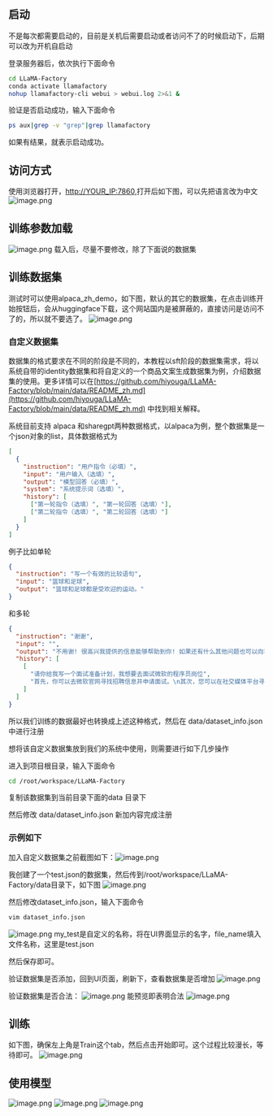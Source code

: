 ## 启动
不是每次都需要启动的，目前是关机后需要启动或者访问不了的时候启动下，后期可以改为开机自启动

登录服务器后，依次执行下面命令


```bash
cd LLaMA-Factory
conda activate llamafactory
nohup llamafactory-cli webui > webui.log 2>&1 &

```


验证是否启动成功，输入下面命令


```bash
ps aux|grep -v "grep"|grep llamafactory
```


如果有结果，就表示启动成功。
## 访问方式

使用浏览器打开，[http://YOUR_IP:7860,](http://YOUR_IP:7860,)打开后如下图，可以先把语言改为中文
![image.png](https://gitee.com/hxc8/images10/raw/master/img/202408141500004.png)
## 训练参数加载
![image.png](https://gitee.com/hxc8/images10/raw/master/img/202408141500145.png)
载入后，尽量不要修改，除了下面说的数据集

## 训练数据集
测试时可以使用alpaca_zh_demo，如下图，默认的其它的数据集，在点击训练开始按钮后，会从huggingface下载，这个网站国内是被屏蔽的，直接访问是访问不了的，所以就不要选了。
![image.png](https://gitee.com/hxc8/images10/raw/master/img/202408141501657.png)
### 自定义数据集

数据集的格式要求在不同的阶段是不同的，本教程以sft阶段的数据集需求，将以系统自带的identity数据集和将自定义的一个商品文案生成数据集为例，介绍数据集的使用。更多详情可以在[https://github.com/hiyouga/LLaMA-Factory/blob/main/data/README_zh.md](https://github.com/hiyouga/LLaMA-Factory/blob/main/data/README_zh.md) 中找到相关解释。

系统目前支持 alpaca 和sharegpt两种数据格式，以alpaca为例，整个数据集是一个json对象的list，具体数据格式为

```json
[  
  {  
    "instruction": "用户指令（必填）",  
    "input": "用户输入（选填）",  
    "output": "模型回答（必填）",  
    "system": "系统提示词（选填）",  
    "history": [  
      ["第一轮指令（选填）", "第一轮回答（选填）"],  
      ["第二轮指令（选填）", "第二轮回答（选填）"]  
    ]  
  }  
]


```
例子比如单轮

```json
{  
  "instruction": "写一个有效的比较语句",  
  "input": "篮球和足球",  
  "output": "篮球和足球都是受欢迎的运动。"  
}


```

和多轮

```json
{  
  "instruction": "谢谢",  
  "input": "",  
  "output": "不用谢! 很高兴我提供的信息能够帮助到你! 如果还有什么其他问题也可以向我提问。",  
  "history": [  
    [  
      "请你给我写一个面试准备计划，我想要去面试微软的程序员岗位",  
      "首先，你可以去微软官网寻找招聘信息并申请面试。\n其次，您可以在社交媒体平台寻找微软公司对程序员的面试问题，并做好准备。\n最后，您可以自己对面试过程进行模拟，熟悉话题并减少紧张感。\n我希望你能面试成功。"  
    ]  
  ]  
}


```

所以我们训练的数据最好也转换成上述这种格式，然后在 data/dataset_info.json中进行注册

想将该自定义数据集放到我们的系统中使用，则需要进行如下几步操作

进入到项目根目录，输入下面命令

```bash
cd /root/workspace/LLaMA-Factory

```
复制该数据集到当前目录下面的data 目录下

然后修改 data/dataset_info.json 新加内容完成注册
### 示例如下
加入自定义数据集之前截图如下：![image.png](https://gitee.com/hxc8/images10/raw/master/img/202408141505053.png)

我创建了一个test.json的数据集，然后传到/root/workspace/LLaMA-Factory/data目录下，如下图
![image.png](https://gitee.com/hxc8/images10/raw/master/img/202408141506147.png)

然后修改dataset_info.json，输入下面命令

```bash
vim dataset_info.json

```
![image.png](https://gitee.com/hxc8/images10/raw/master/img/202408141506939.png)
my_test是自定义的名称，将在UI界面显示的名字，file_name填入文件名称，这里是test.json

然后保存即可。

验证数据集是否添加，回到UI页面，刷新下，查看数据集是否增加
![image.png](https://gitee.com/hxc8/images10/raw/master/img/202408141506048.png)

验证数据集是否合法：
![image.png](https://gitee.com/hxc8/images10/raw/master/img/202408141506029.png)
能预览即表明合法
![image.png](https://gitee.com/hxc8/images10/raw/master/img/202408141506047.png)
## 训练
如下图，确保左上角是Train这个tab，然后点击开始即可。这个过程比较漫长，等待即可。
![image.png](https://gitee.com/hxc8/images10/raw/master/img/202408141507355.png)
## 使用模型
![image.png](https://gitee.com/hxc8/images10/raw/master/img/202408141507703.png)
![image.png](https://gitee.com/hxc8/images10/raw/master/img/202408141507184.png)
![image.png](https://gitee.com/hxc8/images10/raw/master/img/202408141507804.png)
